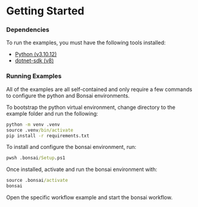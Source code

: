 # Getting Started

### Dependencies

To run the examples, you must have the following tools installed:

- [Python (v3.10.12)](https://www.python.org/downloads/)
- [dotnet-sdk (v8)](https://dotnet.microsoft.com/en-us/download)

### Running Examples

All of the examples are all self-contained and only require a few commands to configure the python and Bonsai environments. 

To bootstrap the python virtual environment, change directory to the example folder and run the following:

```cmd
python -m venv .venv 
source .venv/bin/activate
pip install -r requirements.txt
```

To install and configure the bonsai environment, run:

```cmd
pwsh .bonsai/Setup.ps1
```

Once installed, activate and run the bonsai environment with:

```cmd
source .bonsai/activate
bonsai
```

Open the specific workflow example and start the bonsai workflow.